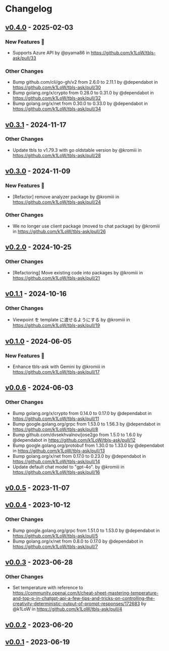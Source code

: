 # Changelog

## [v0.4.0](https://github.com/k1LoW/tbls-ask/compare/v0.3.1...v0.4.0) - 2025-02-03
### New Features 🎉
- Supports Azure API by @pyama86 in https://github.com/k1LoW/tbls-ask/pull/33
### Other Changes
- Bump github.com/cli/go-gh/v2 from 2.6.0 to 2.11.1 by @dependabot in https://github.com/k1LoW/tbls-ask/pull/30
- Bump golang.org/x/crypto from 0.28.0 to 0.31.0 by @dependabot in https://github.com/k1LoW/tbls-ask/pull/32
- Bump golang.org/x/net from 0.30.0 to 0.33.0 by @dependabot in https://github.com/k1LoW/tbls-ask/pull/34

## [v0.3.1](https://github.com/k1LoW/tbls-ask/compare/v0.3.0...v0.3.1) - 2024-11-17
### Other Changes
- Update tbls to v1.79.3 with go oldstable version by @kromiii in https://github.com/k1LoW/tbls-ask/pull/28

## [v0.3.0](https://github.com/k1LoW/tbls-ask/compare/v0.2.0...v0.3.0) - 2024-11-09
### New Features 🎉
- [Refactor] remove analyzer package by @kromiii in https://github.com/k1LoW/tbls-ask/pull/24
### Other Changes
- We no longer use client package (moved to chat package) by @kromiii in https://github.com/k1LoW/tbls-ask/pull/26

## [v0.2.0](https://github.com/k1LoW/tbls-ask/compare/v0.1.1...v0.2.0) - 2024-10-25
### Other Changes
- [Refactoring] Move existing code into packages by @kromiii in https://github.com/k1LoW/tbls-ask/pull/21

## [v0.1.1](https://github.com/k1LoW/tbls-ask/compare/v0.1.0...v0.1.1) - 2024-10-16
### Other Changes
- Viewpoint を template に渡せるようにする by @kromiii in https://github.com/k1LoW/tbls-ask/pull/19

## [v0.1.0](https://github.com/k1LoW/tbls-ask/compare/v0.0.6...v0.1.0) - 2024-06-05
### New Features 🎉
- Enhance tbls-ask with Gemini  by @kromiii in https://github.com/k1LoW/tbls-ask/pull/17

## [v0.0.6](https://github.com/k1LoW/tbls-ask/compare/v0.0.5...v0.0.6) - 2024-06-03
### Other Changes
- Bump golang.org/x/crypto from 0.14.0 to 0.17.0 by @dependabot in https://github.com/k1LoW/tbls-ask/pull/11
- Bump google.golang.org/grpc from 1.53.0 to 1.56.3 by @dependabot in https://github.com/k1LoW/tbls-ask/pull/8
- Bump github.com/dvsekhvalnov/jose2go from 1.5.0 to 1.6.0 by @dependabot in https://github.com/k1LoW/tbls-ask/pull/12
- Bump google.golang.org/protobuf from 1.30.0 to 1.33.0 by @dependabot in https://github.com/k1LoW/tbls-ask/pull/13
- Bump golang.org/x/net from 0.17.0 to 0.23.0 by @dependabot in https://github.com/k1LoW/tbls-ask/pull/14
- Update default chat model to "gpt-4o". by @kromiii in https://github.com/k1LoW/tbls-ask/pull/16

## [v0.0.5](https://github.com/k1LoW/tbls-ask/compare/v0.0.4...v0.0.5) - 2023-11-07

## [v0.0.4](https://github.com/k1LoW/tbls-ask/compare/v0.0.3...v0.0.4) - 2023-10-12
### Other Changes
- Bump google.golang.org/grpc from 1.51.0 to 1.53.0 by @dependabot in https://github.com/k1LoW/tbls-ask/pull/5
- Bump golang.org/x/net from 0.8.0 to 0.17.0 by @dependabot in https://github.com/k1LoW/tbls-ask/pull/7

## [v0.0.3](https://github.com/k1LoW/tbls-ask/compare/v0.0.2...v0.0.3) - 2023-06-28
### Other Changes
- Set temperature with reference to https://community.openai.com/t/cheat-sheet-mastering-temperature-and-top-p-in-chatgpt-api-a-few-tips-and-tricks-on-controlling-the-creativity-deterministic-output-of-prompt-responses/172683 by @k1LoW in https://github.com/k1LoW/tbls-ask/pull/4

## [v0.0.2](https://github.com/k1LoW/tbls-ask/compare/v0.0.1...v0.0.2) - 2023-06-20

## [v0.0.1](https://github.com/k1LoW/tbls-ask/commits/v0.0.1) - 2023-06-19
